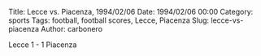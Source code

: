 Title: Lecce vs. Piacenza, 1994/02/06
Date: 1994/02/06 00:00
Category: sports
Tags: football, football scores, Lecce, Piacenza
Slug: lecce-vs-piacenza
Author: carbonero


Lecce 1 - 1 Piacenza
